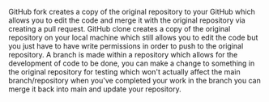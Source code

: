  GitHub fork creates a copy of the original repository to your GitHub which allows you to edit the code and merge it with the original repository via creating a pull request. 
 GitHub clone creates a copy of the original repository on your local machine which still allows you to edit the code but you just have to have write permissions in order to push to the original repository. 
 A branch is made within a repository which allows for the development of code to be done, you can make a change to something in the original repository for testing which won't actually affect the main branch/repository when you've completed your work in the branch you can merge it back into main and update your repository. 
